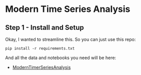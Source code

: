 # Modern Time Series Analysis

## Step 1 - Install and Setup

Okay, I wanted to streamline this.  So you can just use this repo:

    pip install -r requirements.txt

And all the data and notebooks you need will be here:

* [ModernTimerSeriesAnalysis](https://github.com/theJollySin/scipy_con_2019/tree/master/modern_time_series_analysis/ModernTimeSeriesAnalysis)


